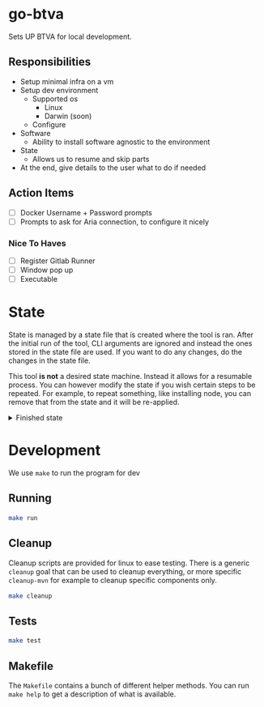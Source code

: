# go-btva

Sets UP BTVA for local development.

## Responsibilities

- Setup minimal infra on a vm
- Setup dev environment
    - Supported os
        - Linux
        - Darwin (soon)
    - Configure
- Software
    - Ability to install software agnostic to the environment
- State
    - Allows us to resume and skip parts
- At the end, give details to the user what to do if needed

## Action Items

- [ ] Docker Username + Password prompts
- [ ] Prompts to ask for Aria connection, to configure it nicely

### Nice To Haves

- [ ] Register Gitlab Runner
- [ ] Window pop up
- [ ] Executable

# State

State is managed by a state file that is created where the tool is ran. After the initial run of the tool, CLI arguments are ignored and
instead the ones stored in the state file are used. If you want to do any changes, do the changes in the state file.

This tool **is not** a desired state machine. Instead it allows for a resumable process. You can however modify the state if you wish
certain steps to be repeated. For example, to repeat something, like installing node, you can remove that from the state and it will be
re-applied.


<details>
    <summary>Finished state</summary>
    <img src="assets/state-finished.png"/>
</details>

# Development

We use `make` to run the program for dev

## Running

```sh
make run
```

## Cleanup

Cleanup scripts are provided for linux to ease testing. There is a generic `cleanup` goal that can be used to cleanup everything, or more
specific `cleanup-mvn` for example to cleanup specific components only.

```sh
make cleanup
```

## Tests

```sh
make test
```

## Makefile

The `Makefile` contains a bunch of different helper methods. You can run `make help` to get a description of what is available.

